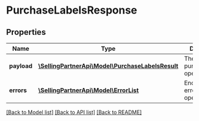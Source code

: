 # PurchaseLabelsResponse

## Properties
Name | Type | Description | Notes
------------ | ------------- | ------------- | -------------
**payload** | [**\SellingPartnerApi\Model\PurchaseLabelsResult**](PurchaseLabelsResult.md) | The payload for purchaseLabels operation | [optional] 
**errors** | [**\SellingPartnerApi\Model\ErrorList**](ErrorList.md) | Encountered errors for the operation. | [optional] 

[[Back to Model list]](../README.md#documentation-for-models) [[Back to API list]](../README.md#documentation-for-api-endpoints) [[Back to README]](../README.md)


